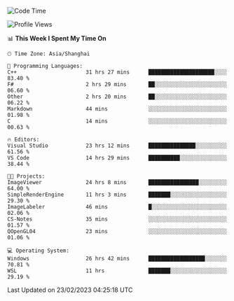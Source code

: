 <!--START_SECTION:waka-->
![Code Time](http://img.shields.io/badge/Code%20Time-686%20hrs%209%20mins-blue)

![Profile Views](http://img.shields.io/badge/Profile%20Views-1-blue)

📊 **This Week I Spent My Time On** 

```text
🕑︎ Time Zone: Asia/Shanghai

💬 Programming Languages: 
C++                      31 hrs 27 mins      █████████████████████░░░░   83.40 % 
F#                       2 hrs 29 mins       ██░░░░░░░░░░░░░░░░░░░░░░░   06.60 % 
Other                    2 hrs 20 mins       ██░░░░░░░░░░░░░░░░░░░░░░░   06.22 % 
Markdown                 44 mins             ░░░░░░░░░░░░░░░░░░░░░░░░░   01.98 % 
C                        14 mins             ░░░░░░░░░░░░░░░░░░░░░░░░░   00.63 % 

🔥 Editors: 
Visual Studio            23 hrs 12 mins      ███████████████░░░░░░░░░░   61.56 % 
VS Code                  14 hrs 29 mins      ██████████░░░░░░░░░░░░░░░   38.44 % 

🐱‍💻 Projects: 
ImageViewer              24 hrs 8 mins       ████████████████░░░░░░░░░   64.00 % 
SimpleRenderEngine       11 hrs 3 mins       ███████░░░░░░░░░░░░░░░░░░   29.30 % 
ImageLabeler             46 mins             █░░░░░░░░░░░░░░░░░░░░░░░░   02.06 % 
CS-Notes                 35 mins             ░░░░░░░░░░░░░░░░░░░░░░░░░   01.57 % 
QOpenGL04                23 mins             ░░░░░░░░░░░░░░░░░░░░░░░░░   01.06 % 

💻 Operating System: 
Windows                  26 hrs 42 mins      ██████████████████░░░░░░░   70.81 % 
WSL                      11 hrs              ███████░░░░░░░░░░░░░░░░░░   29.19 % 
```


 Last Updated on 23/02/2023 04:25:18 UTC
<!--END_SECTION:waka-->